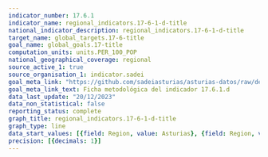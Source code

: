 ```yaml
---
indicator_number: 17.6.1
indicator_name: regional_indicators.17-6-1-d-title
national_indicator_description: regional_indicators.17-6-1-d-title
target_name: global_targets.17-6-title
goal_name: global_goals.17-title
computation_units: units.PER_100_POP
national_geographical_coverage: regional
source_active_1: true
source_organisation_1: indicator.sadei
goal_meta_link: "https://github.com/sadeiasturias/asturias-datos/raw/develop/descargas/metodologia/17.6.1.d.pdf"
goal_meta_link_text: Ficha metodológica del indicador 17.6.1.d
data_last_update: "20/12/2023"
data_non_statistical: false
reporting_status: complete
graph_title: regional_indicators.17-6-1-d-title
graph_type: line
data_start_values: [{field: Region, value: Asturias}, {field: Region, value: España}]
precision: [{decimals: 1}]
---
```

